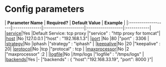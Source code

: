 
# Config parameters #

| **Parameter Name** | **Required?** | **Default Value** | **Example** |
|:-------------------|:--------------|:--------------------|:------------------|:------------|
|[service](#service)|Yes           |Default Service: tcp proxy  |"service" : "http proxy for tomcat"|
|[host](#host)        |No            |127.0.0.1                   |“host” : "192.168.1.3"|
|[port](#port)      |No            |80                          |"port" : 3306   |
|[strategy](#strategy)|No          |iphash                      |"strategy" : "iphash" |
|[keepalive](#keepalive)|No           |20                          |"keepalive" : 20|
|[protocol](#protocol)|No          |tcp                         |"protocal" : tcp |
|[maxprocessor](#maxprocessor)|No          |2                         |"maxprocessor" :2 |
|[logfile](#logfile)|No          |/tmp/logs                         |"logfile" : "/tmps/logs" |
|[backends](#backends)|Yes          |-                         |"backends" :   { "host":"192.168.33.19", "port": 8000 }"|
